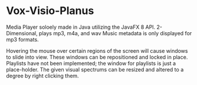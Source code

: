 # Vox-Visio-Planus
Media Player soloely made in Java utilizing the JavaFX 8 API.
2-Dimensional, plays mp3, m4a, and wav
Music metadata is only displayed for mp3 formats.

Hovering the mouse over certain regions of the screen will cause windows to slide into view.  These windows can be repositioned and locked in place.  Playlists have not been implemented; the window for playlists is just a place-holder.  The given visual spectrums can be resized and altered to a degree by right clicking them.
